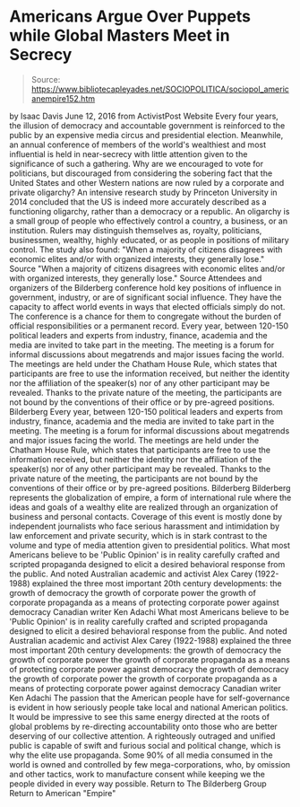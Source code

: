 # Americans Argue Over Puppets while Global Masters Meet in Secrecy

> Source: https://www.bibliotecapleyades.net/SOCIOPOLITICA/sociopol_americanempire152.htm

by Isaac Davis June 12, 2016
from ActivistPost Website
Every four years, the illusion of democracy and accountable government is reinforced to the public by an expensive media circus and presidential election.
Meanwhile, an annual conference of members of the world's wealthiest and most influential is held in near-secrecy with little attention given to the significance of such a gathering.
Why are we encouraged to vote for politicians, but discouraged from considering the sobering fact that the United States and other Western nations are now ruled by a corporate and private oligarchy?
An intensive research study by Princeton University in 2014 concluded that the US is indeed more accurately described as a functioning oligarchy, rather than a democracy or a republic.
An oligarchy is a small group of people who effectively control a country, a business, or an institution.
Rulers may distinguish themselves as,
royalty, politicians, businessmen, wealthy, highly educated, or as people in positions of military control.
The study also found:
"When a majority of citizens disagrees with economic elites and/or with organized interests, they generally lose." Source
"When a majority of citizens disagrees with economic elites and/or with organized interests, they generally lose."
Source
Attendees and organizers of the Bilderberg conference hold key positions of influence in government, industry, or are of significant social influence. They have the capacity to affect world events in ways that elected officials simply do not.
The conference is a chance for them to congregate without the burden of official responsibilities or a permanent record.
Every year, between 120-150 political leaders and experts from industry, finance, academia and the media are invited to take part in the meeting. The meeting is a forum for informal discussions about megatrends and major issues facing the world. The meetings are held under the Chatham House Rule, which states that participants are free to use the information received, but neither the identity nor the affiliation of the speaker(s) nor of any other participant may be revealed. Thanks to the private nature of the meeting, the participants are not bound by the conventions of their office or by pre-agreed positions. Bilderberg
Every year, between 120-150 political leaders and experts from industry, finance, academia and the media are invited to take part in the meeting.
The meeting is a forum for informal discussions about megatrends and major issues facing the world.
The meetings are held under the Chatham House Rule, which states that participants are free to use the information received, but neither the identity nor the affiliation of the speaker(s) nor of any other participant may be revealed.
Thanks to the private nature of the meeting, the participants are not bound by the conventions of their office or by pre-agreed positions.
Bilderberg
Bilderberg represents the globalization of empire, a form of international rule where the ideas and goals of a wealthy elite are realized through an organization of business and personal contacts.
Coverage of this event is mostly done by independent journalists who face serious harassment and intimidation by law enforcement and private security, which is in stark contrast to the volume and type of media attention given to presidential politics.
What most Americans believe to be 'Public Opinion' is in reality carefully crafted and scripted propaganda designed to elicit a desired behavioral response from the public. And noted Australian academic and activist Alex Carey (1922-1988) explained the three most important 20th century developments: the growth of democracy the growth of corporate power the growth of corporate propaganda as a means of protecting corporate power against democracy Canadian writer Ken Adachi
What most Americans believe to be 'Public Opinion' is in reality carefully crafted and scripted propaganda designed to elicit a desired behavioral response from the public.
And noted Australian academic and activist Alex Carey (1922-1988) explained the three most important 20th century developments:
the growth of democracy the growth of corporate power the growth of corporate propaganda as a means of protecting corporate power against democracy
the growth of democracy
the growth of corporate power
the growth of corporate propaganda as a means of protecting corporate power against democracy
Canadian writer Ken Adachi
The passion that the American people have for self-governance is evident in how seriously people take local and national American politics.
It would be impressive to see this same energy directed at the roots of global problems by re-directing accountability onto those who are better deserving of our collective attention.
A righteously outraged and unified public is capable of swift and furious social and political change, which is why the elite use propaganda.
Some 90% of all media consumed in the world is owned and controlled by few mega-corporations, who, by omission and other tactics, work to manufacture consent while keeping we the people divided in every way possible.
Return to The Bilderberg Group
Return to American "Empire"
